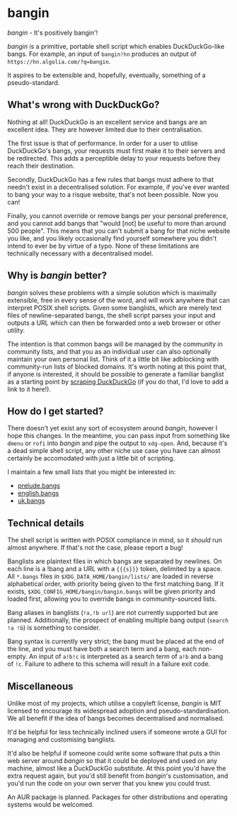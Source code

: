 # bangin

_bangin_ - It's positively bangin'!

_bangin_ is a primitive, portable shell script which enables DuckDuckGo-like bangs. For example, an input of `bangin!hn` produces an output of `https://hn.algolia.com/?q=bangin`.

It aspires to be extensible and, hopefully, eventually, something of a pseudo-standard.

## What's wrong with DuckDuckGo?

Nothing at all! DuckDuckGo is an excellent service and bangs are an excellent idea. They are however limited due to their centralisation.

The first issue is that of performance. In order for a user to utilise DuckDuckGo's bangs, your requests must first make it to their servers and be redirected. This adds a perceptible delay to your requests before they reach their destination.

Secondly, DuckDuckGo has a few rules that bangs must adhere to that needn't exist in a decentralised solution. For example, if you've ever wanted to bang your way to a risque website, that's not been possible. Now you can!

Finally, you cannot override or remove bangs per your personal preference, and you cannot add bangs that "would [not] be useful to more than around 500 people". This means that you can't submit a bang for that niche website you like, and you likely occasionally find yourself somewhere you didn't intend to ever be by virtue of a typo. None of these limitations are technically necessary with a decentralised model.

## Why is _bangin_ better?

_bangin_ solves these problems with a simple solution which is maximally extensible, free in every sense of the word, and will work anywhere that can interpret POSIX shell scripts. Given some banglists, which are merely text files of newline-separated bangs, the shell script parses your input and outputs a URL which can then be forwarded onto a web browser or other utility.

The intention is that common bangs will be managed by the community in community lists, and that you as an individual user can also optionally maintain your own personal list. Think of it a little bit like adblocking with community-run lists of blocked domains. It's worth noting at this point that, if anyone is interested, it should be possible to generate a familiar banglist as a starting point by [scraping DuckDuckGo](https://github.com/zmwangx/ddg-bangs) (if you do that, I'd love to add a link to it here!).

## How do I get started?

There doesn't yet exist any sort of ecosystem around _bangin_, however I hope this changes. In the meantime, you can pass input from something like `dmenu` or `rofi` into _bangin_ and pipe the output to `xdg-open`. And, because it's a dead simple shell script, any other niche use case you have can almost certainly be accomodated with just a little bit of scripting.

I maintain a few small lists that you might be interested in:

- [prelude.bangs](https://www.github.com/samhh/prelude.bangs)
- [english.bangs](https://www.github.com/samhh/english.bangs)
- [uk.bangs](https://www.github.com/samhh/uk.bangs)

## Technical details

The shell script is written with POSIX compliance in mind, so it _should_ run almost anywhere. If that's not the case, please report a bug!

Banglists are plaintext files in which bangs are separated by newlines. On each line is a !bang and a URL with a `{{{s}}}` token, delimited by a space. All `*.bangs` files in `$XDG_DATA_HOME/bangin/lists/` are loaded in reverse alphabetical order, with priority being given to the first matching bang. If it exists, `$XDG_CONFIG_HOME/bangin/bangin.bangs` will be given priority and loaded first, allowing you to override bangs in community-sourced lists.

Bang aliases in banglists (`!a,!b url`) are not currently supported but are planned. Additionally, the prospect of enabling multiple bang output (`search !a !b`) is something to consider.

Bang syntax is currently very strict; the bang must be placed at the end of the line, and you must have both a search term and a bang, each non-empty. An input of `a!b!c` is interpreted as a search term of `a!b` and a bang of `!c`. Failure to adhere to this schema will result in a failure exit code.

## Miscellaneous

Unlike most of my projects, which utilise a copyleft license, _bangin_ is MIT licensed to encourage its widespread adoption and pseudo-standardisation. We all benefit if the idea of bangs becomes decentralised and normalised.

It'd be helpful for less technically inclined users if someone wrote a GUI for managing and customising banglists.

It'd also be helpful if someone could write some software that puts a thin web server around _bangin_ so that it could be deployed and used on any machine, almost like a DuckDuckGo substitute. At this point you'd have the extra request again, but you'd still benefit from _bangin_'s customisation, and you'd run the code on your own server that you knew you could trust.

An AUR package is planned. Packages for other distributions and operating systems would be welcomed.

